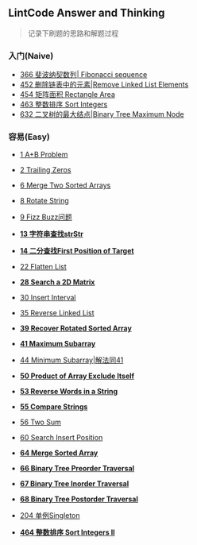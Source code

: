 ## LintCode Answer and Thinking

> 记录下刷题的思路和解题过程	

### 入门(Naive)

- [366 斐波纳契数列| Fibonacci sequence](https://github.com/GalaxyExplosion2017/Algorithms/blob/master/lintcode/366%20%E6%96%90%E6%B3%A2%E7%BA%B3%E5%A5%91%E6%95%B0%E5%88%97.md)
- [452 删除链表中的元素|Remove Linked List Elements](https://github.com/GalaxyExplosion2017/Algorithms/blob/master/lintcode/452%20%E5%88%A0%E9%99%A4%E9%93%BE%E8%A1%A8%E4%B8%AD%E7%9A%84%E5%85%83%E7%B4%A0.md)
- [454 矩阵面积 Rectangle Area](https://github.com/GalaxyExplosion2017/Algorithms/blob/master/lintcode/454%20%E7%9F%A9%E9%98%B5%E9%9D%A2%E7%A7%AF%20Rectangle%20Area.md)
- [463 整数排序 Sort Integers](https://github.com/GalaxyExplosion2017/Algorithms/blob/master/lintcode/463%20%E6%95%B4%E6%95%B0%E6%8E%92%E5%BA%8F%20Sort%20Integers.md)
- [632 二叉树的最大结点|Binary Tree Maximum Node](https://github.com/GalaxyExplosion2017/Algorithms/blob/master/lintcode/632%20%E4%BA%8C%E5%8F%89%E6%A0%91%E7%9A%84%E6%9C%80%E5%A4%A7%E7%BB%93%E7%82%B9Binary%20Tree%20Maximum%20Node.md)


### 容易(Easy)

* [1 A+B Problem](https://github.com/GalaxyExplosion2017/Algorithms/blob/master/lintcode/1%20A%20%2B%20B%20Problem.md)

* [2 Trailing Zeros](https://github.com/GalaxyExplosion2017/Algorithms/blob/master/lintcode/2%20Trailing%20Zeros.md)

* [6 Merge Two Sorted Arrays](https://github.com/GalaxyExplosion2017/Algorithms/blob/master/lintcode/6%20Merge%20Two%20Sorted%20Arrays.md)

* [8 Rotate String](https://github.com/GalaxyExplosion2017/Algorithms/blob/master/lintcode/8%20Rotate%20String.md)

* [9 Fizz Buzz问题](https://github.com/GalaxyExplosion2017/Algorithms/blob/master/lintcode/9%20%20Fizz%20Buzz%E9%97%AE%E9%A2%98.md)

* [**13 字符串查找strStr**](https://github.com/GalaxyExplosion2017/Algorithms/blob/master/lintcode/13%20%E5%AD%97%E7%AC%A6%E4%B8%B2%E6%9F%A5%E6%89%BEstrStr.md)

* **[14 二分查找First Position of Target](https://github.com/GalaxyExplosion2017/Algorithms/blob/master/lintcode/14%20%E4%BA%8C%E5%88%86%E6%9F%A5%E6%89%BEFirst%20Position%20of%20Target.md)**

* [22 Flatten List](https://github.com/GalaxyExplosion2017/Algorithms/blob/master/lintcode/22%20Flatten%20List.md)

* **[28 Search a 2D Matrix](https://github.com/GalaxyExplosion2017/Algorithms/blob/master/lintcode/28%20Search%20a%202D%20Matrix.md)**

* [30 Insert Interval](https://github.com/GalaxyExplosion2017/Algorithms/blob/master/lintcode/30%20Insert%20Interval.md)

* [35 Reverse Linked List](https://github.com/GalaxyExplosion2017/Algorithms/blob/master/lintcode/35%20Reverse%20Linked%20List.md)

* [**39 Recover Rotated Sorted Array**](https://github.com/GalaxyExplosion2017/Algorithms/blob/master/lintcode/39%20%20Recover%20Rotated%20Sorted%20Array.md)

* [**41 Maximum Subarray**](https://github.com/GalaxyExplosion2017/Algorithms/blob/master/lintcode/41%20Maximum%20Subarray.md)

* [44 Minimum Subarray|解法同41](https://github.com/GalaxyExplosion2017/Algorithms/blob/master/lintcode/44%20Minimum%20Subarray.md)

* [**50 Product of Array Exclude Itself**](https://github.com/GalaxyExplosion2017/Algorithms/blob/master/lintcode/50%20Product%20of%20Array%20Exclude%20Itself.md)

* [**53 Reverse Words in a String**](https://github.com/GalaxyExplosion2017/Algorithms/blob/master/lintcode/53%20Reverse%20Words%20in%20a%20String.md)

* [**55 Compare Strings**](https://github.com/GalaxyExplosion2017/Algorithms/blob/master/lintcode/55%20Compare%20Strings.md)

* [56 Two Sum](https://github.com/GalaxyExplosion2017/Algorithms/blob/master/lintcode/56%20Two%20Sum.md)

* [60 Search Insert Position](https://github.com/GalaxyExplosion2017/Algorithms/blob/master/lintcode/60%20Search%20Insert%20Position.md)

* [**64 Merge Sorted Array**](https://github.com/GalaxyExplosion2017/Algorithms/blob/master/lintcode/64%20Merge%20Sorted%20Array.md)

* [**66 Binary Tree Preorder Traversal**](https://github.com/GalaxyExplosion2017/Algorithms/blob/master/lintcode/66%20Binary%20Tree%20Preorder%20Traversal.md)

* [**67 Binary Tree Inorder Traversal**](https://github.com/GalaxyExplosion2017/Algorithms/blob/master/lintcode/67%20Binary%20Tree%20Inorder%20Traversal.md)

* [**68 Binary Tree Postorder Traversal**](https://github.com/GalaxyExplosion2017/Algorithms/blob/master/lintcode/68%20Binary%20Tree%20Postorder%20Traversal.md)

* [204 单例Singleton](https://github.com/GalaxyExplosion2017/Algorithms/blob/master/lintcode/204%20%E5%8D%95%E4%BE%8BSingleton.md)

* [**464 整数排序 Sort Integers II**](https://github.com/GalaxyExplosion2017/Algorithms/blob/master/lintcode/464%20%E6%95%B4%E6%95%B0%E6%8E%92%E5%BA%8F%20Sort%20Integers%20II.md)

  ​


